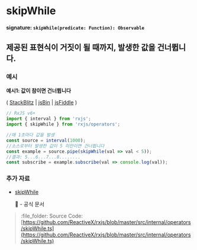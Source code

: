# skipWhile

#### signature: `skipWhile(predicate: Function): Observable`

## 제공된 표현식이 거짓이 될 때까지, 발생한 값을 건너뜁니다.

### 예시

**예시1: 값이 참이면 건너뜁니다**

\( [StackBlitz](https://stackblitz.com/edit/typescript-p5kapz?file=index.ts&devtoolsheight=100) \| [jsBin](http://jsbin.com/bemikuleya/edit?js,console) \| [jsFiddle](https://jsfiddle.net/btroncone/3ymfxb09/) \)

```javascript
// RxJS v6+
import { interval } from 'rxjs';
import { skipWhile } from 'rxjs/operators';

//매 1초마다 값을 발생
const source = interval(1000);
//소스로부터 발생한 값이 5 미만이면 건너뜁니다
const example = source.pipe(skipWhile(val => val < 5));
//결과: 5...6...7...8........
const subscribe = example.subscribe(val => console.log(val));
```

### 추가 자료

* [skipWhile](https://rxjs.dev/api/operators/skipWhile)

  :newspaper: - 공식 문서

> :file\_folder: Source Code: [https://github.com/ReactiveX/rxjs/blob/master/src/internal/operators/skipWhile.ts](https://github.com/ReactiveX/rxjs/blob/master/src/internal/operators/skipWhile.ts)

